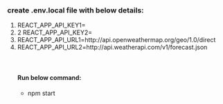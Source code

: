<h3>create .env.local file with below details:</h3>
<ol/>
<li>REACT_APP_API_KEY1=</li>
<li>2 REACT_APP_API_KEY2=</li>
<li>REACT_APP_API_URL1=http://api.openweathermap.org/geo/1.0/direct</li>
<li>REACT_APP_API_URL2=http://api.weatherapi.com/v1/forecast.json</li>
<br>
<br>
<h4>Run below command: </h4>
<ul>
  <li>npm start</li>
</ul>
